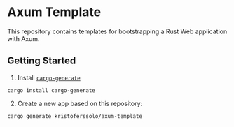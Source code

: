 # Axum Template

This repository contains templates for bootstrapping a Rust Web application with Axum.

## Getting Started

1. Install [`cargo-generate`](https://github.com/cargo-generate/cargo-generate#installation)

 ```shell
 cargo install cargo-generate
 ```

2. Create a new app based on this repository:

 ```shell
 cargo generate kristoferssolo/axum-template
 ```
